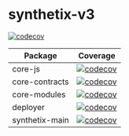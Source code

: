 # synthetix-v3

[![codecov](https://codecov.io/gh/Synthetixio/synthetix-v3/branch/main/graph/badge.svg)](https://codecov.io/gh/Synthetixio/synthetix-v3)

| Package        | Coverage                                                                                                                                                     |
| -------------- | ------------------------------------------------------------------------------------------------------------------------------------------------------------ |
| core-js        | [![codecov](https://codecov.io/gh/Synthetixio/synthetix-v3/branch/main/graph/badge.svg?flag=core-js)](https://codecov.io/gh/Synthetixio/synthetix-v3)        |
| core-contracts | [![codecov](https://codecov.io/gh/Synthetixio/synthetix-v3/branch/main/graph/badge.svg?flag=core-contracts)](https://codecov.io/gh/Synthetixio/synthetix-v3) |
| core-modules   | [![codecov](https://codecov.io/gh/Synthetixio/synthetix-v3/branch/main/graph/badge.svg?flag=core-modules)](https://codecov.io/gh/Synthetixio/synthetix-v3)   |
| deployer       | [![codecov](https://codecov.io/gh/Synthetixio/synthetix-v3/branch/main/graph/badge.svg?flag=deployer)](https://codecov.io/gh/Synthetixio/synthetix-v3)       |
| synthetix-main | [![codecov](https://codecov.io/gh/Synthetixio/synthetix-v3/branch/main/graph/badge.svg?flag=synthetix-main)](https://codecov.io/gh/Synthetixio/synthetix-v3) |
